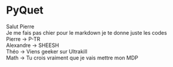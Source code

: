 # PyQuet


Salut Pierre 
<br>Je me fais pas chier pour le markdown je te donne juste les codes
<br>Pierre -> P-TR
<br>Alexandre -> SHEESH
<br>Théo -> Viens geeker sur Ultrakill
<br>Math -> Tu crois vraiment que je vais mettre mon MDP
